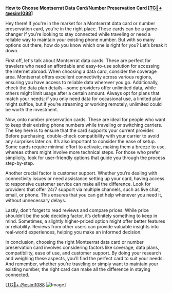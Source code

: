 **How to Choose Montserrat Data Card/Number Preservation Card [[TG💪+ @esim1088](https://t.me/s/esim1088)]**

Hey there! If you're in the market for a Montserrat data card or number preservation card, you're in the right place. These cards can be a game-changer if you’re looking to stay connected while traveling or need a reliable way to maintain your existing phone number. But with so many options out there, how do you know which one is right for you? Let’s break it down.

First off, let's talk about Montserrat data cards. These are perfect for travelers who need an affordable and easy-to-use solution for accessing the internet abroad. When choosing a data card, consider the coverage area. Montserrat offers excellent connectivity across various regions, ensuring you have access to reliable data wherever you go. Additionally, check the data plan details—some providers offer unlimited data, while others might limit usage after a certain amount. Always opt for plans that match your needs; if you only need data for occasional use, a limited plan might suffice, but if you’re streaming or working remotely, unlimited could be worth the investment.

Now, onto number preservation cards. These are ideal for people who want to keep their existing phone numbers while traveling or switching carriers. The key here is to ensure that the card supports your current provider. Before purchasing, double-check compatibility with your carrier to avoid any surprises later on. It’s also important to consider the ease of setup. Some cards require minimal effort to activate, making them a breeze to use, whereas others might involve more technical steps. For those who prefer simplicity, look for user-friendly options that guide you through the process step-by-step.

Another crucial factor is customer support. Whether you’re dealing with connectivity issues or need assistance setting up your card, having access to responsive customer service can make all the difference. Look for providers that offer 24/7 support via multiple channels, such as live chat, email, or phone. This ensures that you can get help whenever you need it, without unnecessary delays.

Lastly, don’t forget to read reviews and compare prices. While price shouldn’t be the sole deciding factor, it’s definitely something to keep in mind. Sometimes, a slightly higher-priced option might offer better features or reliability. Reviews from other users can provide valuable insights into real-world experiences, helping you make an informed decision.

In conclusion, choosing the right Montserrat data card or number preservation card involves considering factors like coverage, data plans, compatibility, ease of use, and customer support. By doing your research and weighing these aspects, you’ll find the perfect card to suit your needs. And remember, whether you’re traveling or simply want to maintain your existing number, the right card can make all the difference in staying connected.

[[TG💪+ @esim1088](https://t.me/s/esim1088) ![Image](https://i.postimg.cc/Y0z9fWf4/image.png)]